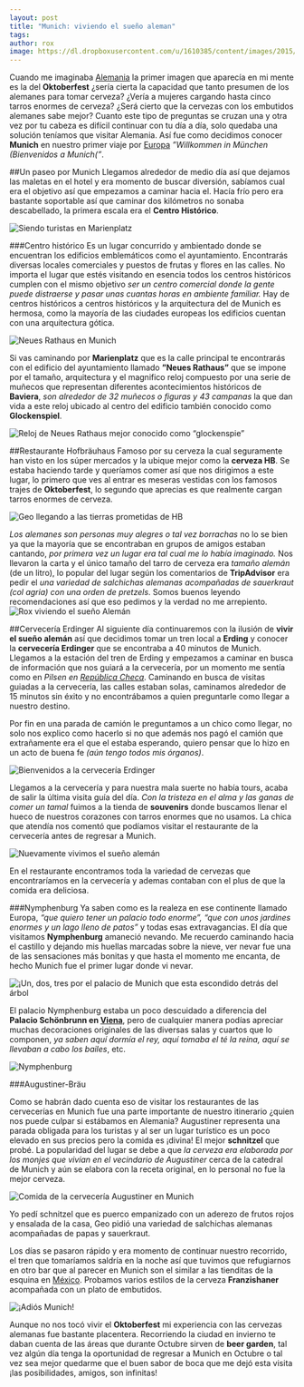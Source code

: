 ```yaml
---
layout: post
title: "Munich: viviendo el sueño aleman"
tags: 
author: rox
image: https://dl.dropboxusercontent.com/u/1610385/content/images/2015/04/DSC05593-1.JPG
---
```

Cuando me imaginaba [Alemania](/tag/alemania) la primer imagen que aparecía en mi mente es la del **Oktoberfest** ¿sería cierta la capacidad que tanto presumen de los alemanes para tomar cerveza? ¿Vería a mujeres cargando hasta cinco tarros enormes de cerveza? ¿Será cierto que la cervezas con los embutidos alemanes sabe mejor? Cuanto este tipo de preguntas se cruzan una y otra vez por tu cabeza es difícil continuar con tu día a día, solo quedaba una solución teníamos que visitar Alemania.  Así fue como decidimos conocer **Munich** en nuestro primer viaje por [Europa](/tag/europa/) *”Willkommen in München (Bienvenidos a Munich(”*. 

##Un paseo por Munich
Llegamos alrededor de medio día así que dejamos las maletas en el hotel y era momento de buscar diversión, sabíamos cual era el objetivo así que empezamos a caminar hacia el. Hacía frío pero era bastante soportable así que caminar dos kilómetros no sonaba descabellado, la primera escala era el **Centro Histórico**. 

![Siendo turistas en  Marienplatz](https://dl.dropboxusercontent.com/u/1610385/content/images/2015/04/DSC05431.JPG)

###Centro histórico
Es un lugar concurrido y ambientado donde se encuentran los edificios emblemáticos como el ayuntamiento. Encontrarás diversas locales comerciales y  puestos de frutas y flores en las calles. No importa el lugar que estés visitando en esencia todos los centros históricos cumplen con el mismo objetivo *ser un centro comercial donde la gente puede distraerse y pasar unas cuantas horas en ambiente familiar.* Hay de centros históricos a centros históricos y la arquitectura del de Munich es hermosa, como la mayoría de las ciudades europeas los edificios cuentan con una arquitectura gótica. 

![Neues Rathaus en Munich](https://dl.dropboxusercontent.com/u/1610385/content/images/2015/04/DSC05425.JPG)

Si vas caminando por **Marienplatz** que es la calle principal te encontrarás con el edificio del ayuntamiento llamado **”Neues Rathaus”** que se impone por el tamaño, arquitectura y el magnifico reloj compuesto por una serie de muñecos que representan diferentes acontecimientos históricos de **Baviera**, *son alrededor de 32 muñecos o figuras y 43 campanas* la que dan vida a este reloj ubicado al centro del edificio también conocido como **Glockenspiel**.

![Reloj de Neues Rathaus mejor conocido como “glockenspie”](https://dl.dropboxusercontent.com/u/1610385/content/images/2015/04/DSC05435.JPG)

##Restaurante Hofbräuhaus
Famoso por su cerveza la cual seguramente han visto en los súper mercados y la ubique mejor como la **cerveza HB**. Se estaba haciendo tarde y queríamos comer así que nos dirigimos a este lugar, lo primero que ves al entrar es meseras vestidas con los famosos trajes de **Oktoberfest**, lo segundo que aprecias es que realmente cargan tarros enormes de cerveza. 

![Geo llegando a las tierras prometidas de HB](https://dl.dropboxusercontent.com/u/1610385/content/images/2015/04/DSC05472.JPG)

*Los alemanes son personas muy alegres o tal vez borrachas* no lo se bien ya que la mayoría que se encontraban en grupos de amigos estaban cantando, *por primera vez un lugar era tal cual me lo había imaginado.* Nos llevaron la carta y el único tamaño del tarro de cerveza era *tamaño alemán* (de un litro), lo popular del lugar según los comentarios de **TripAdvisor** era pedir el *una variedad de salchichas alemanas acompañadas de sauerkraut (col agria) con una orden de pretzels*. Somos buenos leyendo recomendaciones así que eso pedimos y la verdad no me arrepiento.
![Rox viviendo el sueño Alemán](https://dl.dropboxusercontent.com/u/1610385/content/images/2015/04/DSC05481.JPG)

##Cervecería Erdinger
Al siguiente día continuaremos con la ilusión de **vivir el sueño alemán** así que decidimos tomar un tren local a **Erding** y conocer la **cervecería Erdinger** que se encontraba a 40 minutos de Munich. Llegamos a la estación del tren de Erding y empezamos a caminar en busca de información que nos guiará a la cervecería, por un momento me sentía como en *Pilsen en [República Checa](/tag/republica-checa/)*. Caminando en busca de visitas guiadas a la cervecería, las calles estaban solas, caminamos alrededor de 15 minutos sin éxito y no encontrábamos a quien preguntarle como llegar a nuestro destino. 

Por fin en una parada de camión le preguntamos a un chico como llegar, no solo nos explico como hacerlo si no que además nos pagó el camión que extrañamente era el que el estaba esperando, quiero pensar que lo hizo en un acto de buena fe *(aún tengo todos mis órganos)*. 

![Bienvenidos a la cervecería Erdinger](https://dl.dropboxusercontent.com/u/1610385/content/images/2015/04/DSC05500.JPG)

Llegamos a la cervecería y para nuestra mala suerte no había tours, acaba de salir la última visita guía del día. *Con la tristeza en el alma y las ganas de comer un tamal* fuimos a la tienda de **souvenirs** donde buscamos llenar el hueco de nuestros corazones con tarros enormes que no usamos. La chica que atendía nos comentó que podíamos visitar el restaurante de la cervecería antes de regresar a Munich. 

![Nuevamente vivimos el sueño alemán](https://dl.dropboxusercontent.com/u/1610385/content/images/2015/04/DSC05523.JPG)

En el restaurante encontramos toda la variedad de cervezas que encontraríamos en la cervecería y ademas contaban con el plus de que la comida era deliciosa. 

###Nymphenburg
Ya saben como es la realeza en ese continente llamado Europa, *“que quiero tener un palacio todo enorme”, “que con unos jardines enormes y un lago lleno de patos”* y todas esas extravagancias. El día que visitamos **Nymphenburg** amaneció nevando. Me recuerdo caminando hacia el castillo y dejando mis huellas marcadas sobre la nieve, ver nevar fue una de las sensaciones más bonitas y que hasta el momento me encanta, de hecho Munich fue el primer lugar donde vi nevar.

![¡Un, dos, tres por el palacio de Munich que esta escondido detrás del árbol](https://dl.dropboxusercontent.com/u/1610385/content/images/2015/04/DSC05595.JPG)

El palacio Nymphenburg estaba un poco descuidado a diferencia del **Palacio Schönbrunn en [Viena](/tag/viena)**, pero de cualquier manera podías apreciar muchas decoraciones originales de las diversas salas y cuartos que lo componen, *ya saben aquí dormía el rey, aquí tomaba el té la reina, aquí se llevaban a cabo los bailes*, etc.

![Nymphenburg](https://dl.dropboxusercontent.com/u/1610385/content/images/2015/04/DSC05593.JPG)

###Augustiner-Bräu

Como se habrán dado cuenta eso de visitar los restaurantes de las cervecerías en Munich fue una parte importante de nuestro itinerario ¿quien nos puede culpar si estábamos en Alemania? Augustiner representa una parada obligada para los turistas y al ser un lugar turístico es un poco elevado en sus precios pero la comida es ¡divina! El mejor **schnitzel** que probé. La popularidad del lugar se debe a que *la cerveza era elaborada por los monjes que vivían en el vecindario de Augustiner* cerca de la catedral de Munich y aún se elabora con la receta original, en lo personal no fue la mejor cerveza.

![Comida de la cervecería Augustiner en Munich](https://dl.dropboxusercontent.com/u/1610385/content/images/2015/04/DSC05647.JPG)

Yo pedí schnitzel que es puerco empanizado con un aderezo de frutos rojos y ensalada de la casa, Geo pidió una variedad de salchichas alemanas acompañadas de papas y sauerkraut.

Los días se pasaron rápido y era momento de continuar nuestro recorrido, el tren que tomaríamos saldría en la noche así que tuvimos que refugiarnos en otro bar que al parecer en Munich son el similar a las tienditas de la esquina en [México](/tag/mexico). Probamos varios estilos de la cerveza **Franzishaner** acompañada con un plato de embutidos. 

![¡Adiós Munich!](https://dl.dropboxusercontent.com/u/1610385/content/images/2015/04/DSC05586.JPG)

Aunque no nos tocó vivir el **Oktoberfest** mi experiencia con las cervezas alemanas fue bastante placentera. Recorriendo la ciudad en invierno te daban cuenta de las áreas que durante Octubre sirven de **beer garden**, tal vez algún día tenga la oportunidad de regresar a Munich en Octubre o tal vez sea mejor quedarme que el buen sabor de boca que me dejó esta visita ¡las posibilidades, amigos, son infinitas!